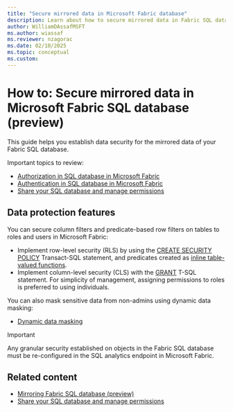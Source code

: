 ```yaml
---
title: "Secure mirrored data in Microsoft Fabric database"
description: Learn about how to secure mirrored data in Fabric SQL database.
author: WilliamDAssafMSFT
ms.author: wiassaf
ms.reviewer: nzagorac
ms.date: 02/10/2025
ms.topic: conceptual
ms.custom:
---
```


# How to: Secure mirrored data in Microsoft Fabric SQL database (preview)

This guide helps you establish data security for the mirrored data of your Fabric SQL database.

Important topics to review:

- [Authorization in SQL database in Microsoft Fabric](authorization.md)
- [Authentication in SQL database in Microsoft Fabric](authentication.md)
- [Share your SQL database and manage permissions](share-sql-manage-permission.md)

## Data protection features

You can secure column filters and predicate-based row filters on tables to roles and users in Microsoft Fabric:

- Implement row-level security (RLS) by using the [CREATE SECURITY POLICY](/sql/t-sql/statements/create-security-policy-transact-sql?view=fabric&preserve-view=true) Transact-SQL statement, and predicates created as [inline table-valued functions](/sql/relational-databases/user-defined-functions/create-user-defined-functions-database-engine?view=fabric&preserve-view=true).
- Implement column-level security (CLS) with the [GRANT](/sql/t-sql/statements/grant-transact-sql?view=fabric&preserve-view=true) T-SQL statement. For simplicity of management, assigning permissions to roles is preferred to using individuals.

You can also mask sensitive data from non-admins using dynamic data masking:

- [Dynamic data masking](/azure/azure-sql/database/dynamic-data-masking-overview?view=fabric&preserve-view=true)

> [!IMPORTANT]
> Any granular security established on objects in the Fabric SQL database must be re-configured in the SQL analytics endpoint in Microsoft Fabric.

## Related content

- [Mirroring Fabric SQL database (preview)](mirroring-overview.md)
- [Share your SQL database and manage permissions](share-sql-manage-permission.md)
